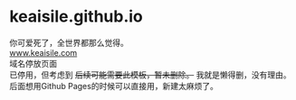 # keaisile.github.io
你可爱死了，全世界都那么觉得。<br>
www.keaisile.com<br>
域名停放页面<br>
已停用，但考虑到 ~~后续可能需要此模板，暂未删除。~~ 我就是懒得删，没有理由。后面想用Github Pages的时候可以直接用，新建太麻烦了。
